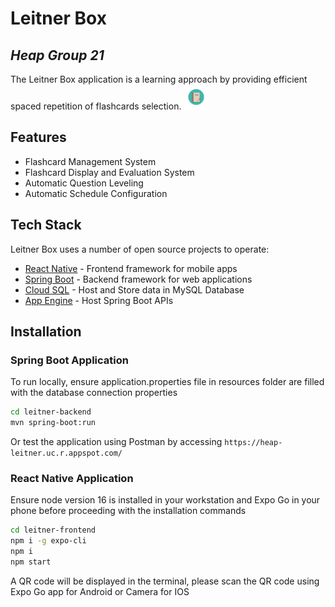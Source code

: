 # Leitner Box
## _Heap Group 21_

The Leitner Box application is a learning approach by providing efficient spaced repetition of flashcards selection.
[<img src="https://raw.githubusercontent.com/franky-lim24/leitner-system/main/images/logo.png" width="40px" height="40px"/>](https://raw.githubusercontent.com/franky-lim24/leitner-system/main/images/logo.png)

## Features

- Flashcard Management System
- Flashcard Display and Evaluation System
- Automatic Question Leveling 
- Automatic Schedule Configuration

## Tech Stack

Leitner Box uses a number of open source projects to operate:

- [React Native](https://reactnative.dev/) - Frontend framework for mobile apps
- [Spring Boot](https://spring.io/projects/spring-boot) - Backend framework for web applications
- [Cloud SQL](https://cloud.google.com/sql) - Host and Store data in MySQL Database
- [App Engine](https://cloud.google.com/appengine) - Host Spring Boot APIs

## Installation

### Spring Boot Application
To run locally, ensure application.properties file in resources folder are filled with the database connection properties

```sh
cd leitner-backend
mvn spring-boot:run
```
Or test the application using Postman by accessing `https://heap-leitner.uc.r.appspot.com/`

### React Native Application
Ensure node version 16 is installed in your workstation and Expo Go in your phone before proceeding with the installation commands

```sh
cd leitner-frontend
npm i -g expo-cli
npm i
npm start
```

A QR code will be displayed in the terminal, please scan the QR code using Expo Go app for Android or Camera for IOS
